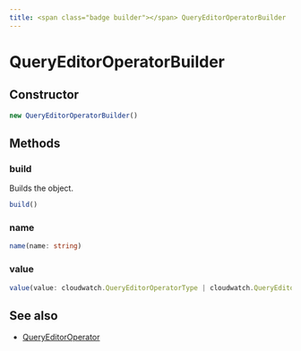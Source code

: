 ```yaml
---
title: <span class="badge builder"></span> QueryEditorOperatorBuilder
---
```

# <span class="badge builder"></span> QueryEditorOperatorBuilder

## Constructor

```typescript
new QueryEditorOperatorBuilder()
```
## Methods

### <span class="badge object-method"></span> build

Builds the object.

```typescript
build()
```

### <span class="badge object-method"></span> name

```typescript
name(name: string)
```

### <span class="badge object-method"></span> value

```typescript
value(value: cloudwatch.QueryEditorOperatorType | cloudwatch.QueryEditorOperatorType[])
```

## See also

 * <span class="badge object-type-interface"></span> [QueryEditorOperator](./object-QueryEditorOperator.md)
